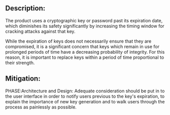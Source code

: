 ## Description:

The product uses a cryptographic key or password past its expiration date, which diminishes its safety significantly by increasing the timing window for cracking attacks against that key.

While the expiration of keys does not necessarily ensure that they are compromised, it is a significant concern that keys which remain in use for prolonged periods of time have a decreasing probability of integrity. For this reason, it is important to replace keys within a period of time proportional to their strength.

## Mitigation:


PHASE:Architecture and Design:
Adequate consideration should be put in to the user interface in order to notify users previous to the key's expiration, to explain the importance of new key generation and to walk users through the process as painlessly as possible.

